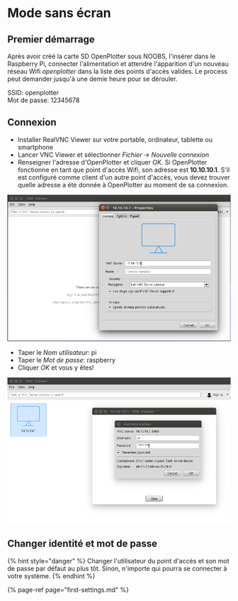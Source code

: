 # Mode sans écran

## Premier démarrage

Après avoir créé la carte SD OpenPlotter sous NOOBS, l'insérer dans le Raspberry Pi, connecter l'alimentation et attendre l'apparition d'un nouveau réseau Wifi _openplotter_ dans la liste des points d'accès valides. Le process peut demander jusqu'à une demie heure pour se dérouler.

SSID: openplotter  
Mot de passe: 12345678

## Connexion

* Installer RealVNC Viewer sur votre portable, ordinateur, tablette ou smartphone
* Lancer VNC Viewer et sélectionner _Fichier -&gt; Nouvelle connexion_
* Renseigner l'adresse d'OpenPlotter et cliquer _OK._ Si OpenPlotter fonctionne en tant que point d'accès Wifi, son adresse est **10.10.10.1**_._ S'il est configuré comme client d'un autre point d'accès, vous devez trouver quelle adresse a été donnée à OpenPlotter au moment de sa connexion.

![](../.gitbook/assets/vnc_client1.png)

* Taper le _Nom utilisateur_: pi
* Taper le _Mot de passe_: raspberry
* Cliquer _OK_  et vous y êtes!

![](../.gitbook/assets/vnc_client2.png)

## Changer identité et mot de passe

{% hint style="danger" %}
Changer l'utilisateur du point d'accès et son mot de passe  par défaut au plus tôt. Sinon, n'importe qui pourra se connecter à votre système.
{% endhint %}

{% page-ref page="first-settings.md" %}



